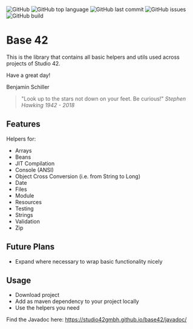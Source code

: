 ![GitHub](https://img.shields.io/github/license/studio42gmbh/base42)
![GitHub top language](https://img.shields.io/github/languages/top/studio42gmbh/base42)
![GitHub last commit](https://img.shields.io/github/last-commit/studio42gmbh/base42)
![GitHub issues](https://img.shields.io/github/issues/studio42gmbh/base42)
![GitHub build](https://img.shields.io/github/actions/workflow/status/studio42gmbh/base42/maven.yml)


# Base 42

This is the library that contains all basic helpers and utils used across projects of Studio 42.

Have a great day!

Benjamin Schiller

> "Look up to the stars not down on your feet. Be curious!" _Stephen Hawking 1942 - 2018_


## Features

Helpers for:
* Arrays
* Beans
* JIT Compilation
* Console (ANSI)
* Object Cross Conversion (i.e. from String to Long)
* Date
* Files
* Module
* Resources
* Testing
* Strings
* Validation
* Zip


## Future Plans

* Expand where necessary to wrap basic functionality nicely

## Usage

* Download project
* Add as maven dependency to your project locally
* Use the helpers you need

Find the Javadoc here: https://studio42gmbh.github.io/base42/javadoc/
